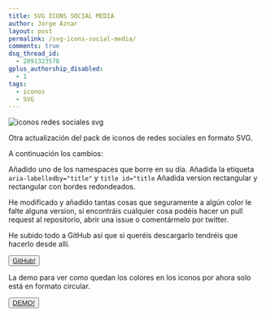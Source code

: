 ```yaml
---
title: SVG ICONS SOCIAL MEDIA
author: Jorge Aznar
layout: post
permalink: /svg-icons-social-media/
comments: true
dsq_thread_id:
  - 2891323578
gplus_authorship_disabled:
  - 1
tags:
  - iconos
  - SVG
---
```

![iconos redes sociales svg](http://jorgeatgu.com/blog/img/2014/01/iconos2014.png)


Otra actualización del pack de iconos de redes sociales en formato SVG.

<!--more-->

A continuación los cambios:

Añadido uno de los namespaces que borre en su día.
Añadida la etiqueta `aria-labelledby="title"` y `title id="title`
Añadida version rectangular y rectangular con bordes redondeados.

He modificado y añadido tantas cosas que seguramente a algún color le falte alguna version, si encontráis cualquier cosa podéis hacer un pull request al repositorio, abrir una issue o comentármelo por twitter.

He subido todo a GitHub así que si queréis descargarlo tendréis que hacerlo desde allí.

<button class="boton-centrar">
  <a target="_blank" class="btn" href="https://github.com/jorgeatgu/SVG-ICONS-KEYWORDS">GitHub!</a>
</button>

La demo para ver como quedan los colores en los iconos por ahora solo está en formato circular.

<button class="boton-centrar">
  <a target="_blank" class="btn" href="http://jorgeatgu.github.io/demo">DEMO!</a>
</button>